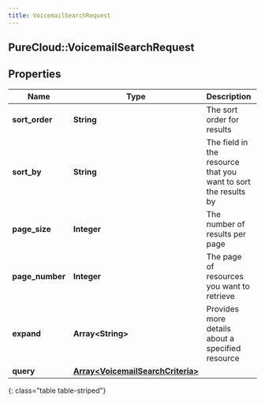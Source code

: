 ```yaml
---
title: VoicemailSearchRequest
---
```

## PureCloud::VoicemailSearchRequest

## Properties

|Name | Type | Description | Notes|
|------------ | ------------- | ------------- | -------------|
| **sort_order** | **String** | The sort order for results | [optional] |
| **sort_by** | **String** | The field in the resource that you want to sort the results by | [optional] |
| **page_size** | **Integer** | The number of results per page | [optional] |
| **page_number** | **Integer** | The page of resources you want to retrieve | [optional] |
| **expand** | **Array&lt;String&gt;** | Provides more details about a specified resource | [optional] |
| **query** | [**Array&lt;VoicemailSearchCriteria&gt;**](VoicemailSearchCriteria.html) |  | [optional] |
{: class="table table-striped"}


